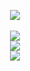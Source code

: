
<!--
**SmallPepperZ/SmallPepperZ** is a ✨ _special_ ✨ repository because its `README.md` (this file) appears on your GitHub profile.
-->
<p align="center">
  <a href="#"><img src="https://capsule-render.vercel.app/api?type=cylinder&color=timeGradient&height=150&section=header&text=SmallPepperZ"></a>
  <br>
  <br>
  <a href="#"><img src="https://github-readme-stats.vercel.app/api?username=smallpepperz&hide=stars&count_private=true&show_icons=true&theme=tokyonight"></a>
  <br>
  <a href=https://github.com/SmallPepperZ/SachiBotPy><img src="https://github-readme-stats.vercel.app/api/pin/?username=smallpepperz&repo=SachiBotPy&theme=tokyonight"></a>
  <br>
  <a href="#"><img src="https://github-readme-stats.vercel.app/api/top-langs/?username=smallpepperz&theme=tokyonight"></a>

</p>

